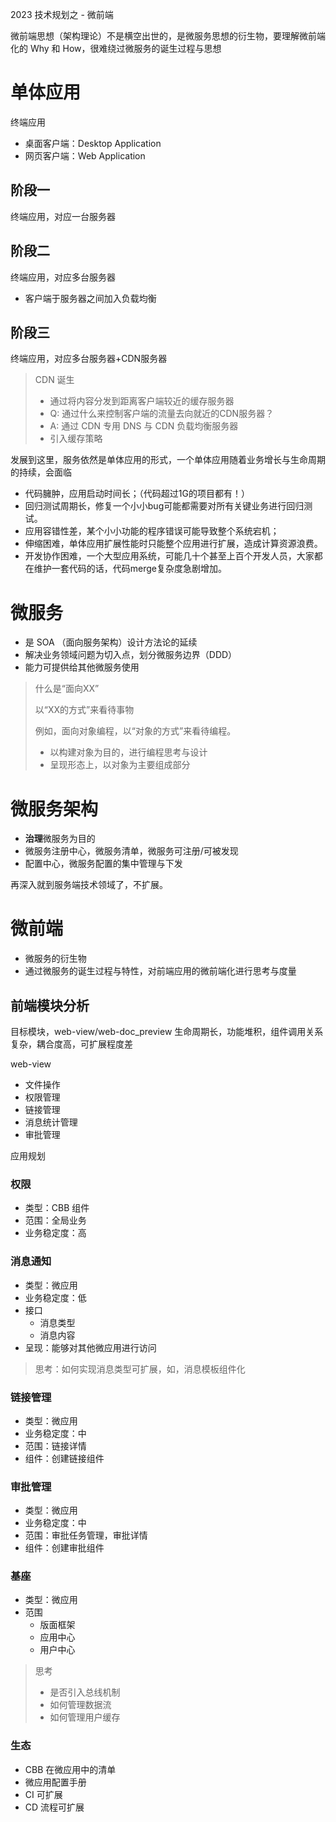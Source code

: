 2023 技术规划之 - 微前端

微前端思想（架构理论）不是横空出世的，是微服务思想的衍生物，要理解微前端化的 Why 和 How，很难绕过微服务的诞生过程与思想

# 单体应用

终端应用
- 桌面客户端：Desktop Application
- 网页客户端：Web Application

## 阶段一 
终端应用，对应一台服务器

## 阶段二 
终端应用，对应多台服务器
- 客户端于服务器之间加入负载均衡

## 阶段三 
终端应用，对应多台服务器+CDN服务器
> CDN 诞生
> - 通过将内容分发到距离客户端较近的缓存服务器
> - Q: 通过什么来控制客户端的流量去向就近的CDN服务器？
> - A: 通过 CDN 专用 DNS 与 CDN 负载均衡服务器
> - 引入缓存策略

发展到这里，服务依然是单体应用的形式，一个单体应用随着业务增长与生命周期的持续，会面临
- 代码臃肿，应用启动时间长；（代码超过1G的项目都有！）
- 回归测试周期长，修复一个小小bug可能都需要对所有关键业务进行回归测试。
- 应用容错性差，某个小小功能的程序错误可能导致整个系统宕机；
- 伸缩困难，单体应用扩展性能时只能整个应用进行扩展，造成计算资源浪费。
- 开发协作困难，一个大型应用系统，可能几十个甚至上百个开发人员，大家都在维护一套代码的话，代码merge复杂度急剧增加。

# 微服务
- 是 SOA （面向服务架构）设计方法论的延续
- 解决业务领域问题为切入点，划分微服务边界（DDD）
- 能力可提供给其他微服务使用

> 什么是“面向XX”
> 
> 以“XX的方式”来看待事物
> 
> 例如，面向对象编程，以“对象的方式”来看待编程。
> - 以构建对象为目的，进行编程思考与设计
> - 呈现形态上，以对象为主要组成部分

# 微服务架构
- **治理**微服务为目的
- 微服务注册中心，微服务清单，微服务可注册/可被发现
- 配置中心，微服务配置的集中管理与下发

再深入就到服务端技术领域了，不扩展。

# 微前端
- 微服务的衍生物
- 通过微服务的诞生过程与特性，对前端应用的微前端化进行思考与度量


## 前端模块分析
目标模块，web-view/web-doc_preview
生命周期长，功能堆积，组件调用关系复杂，耦合度高，可扩展程度差

web-view
- 文件操作
- 权限管理
- 链接管理
- 消息统计管理
- 审批管理

应用规划
### 权限
- 类型：CBB 组件
- 范围：全局业务
- 业务稳定度：高

### 消息通知
- 类型：微应用
- 业务稳定度：低
- 接口
    - 消息类型
    - 消息内容
- 呈现：能够对其他微应用进行访问

> 思考：如何实现消息类型可扩展，如，消息模板组件化

### 链接管理
- 类型：微应用
- 业务稳定度：中
- 范围：链接详情
- 组件：创建链接组件

### 审批管理
- 类型：微应用
- 业务稳定度：中
- 范围：审批任务管理，审批详情
- 组件：创建审批组件

### 基座
- 类型：微应用
- 范围
    - 版面框架
    - 应用中心
    - 用户中心
> 思考
> 
> - 是否引入总线机制
> - 如何管理数据流
> - 如何管理用户缓存

### 生态
- CBB 在微应用中的清单
- 微应用配置手册
- CI 可扩展
- CD 流程可扩展





